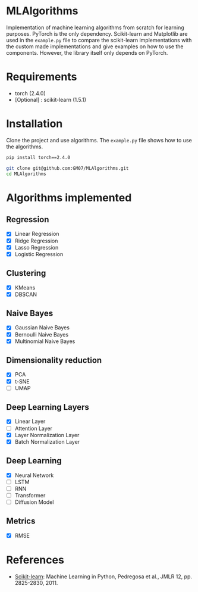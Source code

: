# MLAlgorithms
Implementation of machine learning algorithms from scratch for learning purposes. PyTorch is the only dependency. Scikit-learn and Matplotlib are used in the `example.py` file to compare the scikit-learn implementations with the custom made implementations and give examples on how to use the components. However, the library itself only depends on PyTorch.

# Requirements
- torch (2.4.0)
- [Optional] : scikit-learn (1.5.1)

# Installation
Clone the project and use algorithms. The `example.py` file shows how to use the algorithms.

```bash
pip install torch==2.4.0

git clone git@github.com:GM07/MLAlgorithms.git
cd MLAlgorithms
```

# Algorithms implemented 

## Regression
- [X] Linear Regression
- [X] Ridge Regression
- [X] Lasso Regression
- [X] Logistic Regression

## Clustering
- [X] KMeans
- [X] DBSCAN

## Naive Bayes
- [X] Gaussian Naive Bayes
- [X] Bernoulli Naive Bayes
- [X] Multinomial Naive Bayes

## Dimensionality reduction
- [X] PCA
- [X] t-SNE
- [ ] UMAP

## Deep Learning Layers
- [X] Linear Layer
- [ ] Attention Layer
- [X] Layer Normalization Layer
- [X] Batch Normalization Layer

## Deep Learning
- [X] Neural Network
- [ ] LSTM
- [ ] RNN
- [ ] Transformer
- [ ] Diffusion Model

## Metrics
- [X] RMSE

# References
- [Scikit-learn](https://scikit-learn.org/stable): Machine Learning in Python, Pedregosa et al., JMLR 12, pp. 2825-2830, 2011.

